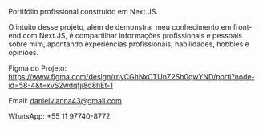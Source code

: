 Portifólio profissional construído em Next.JS.

O intuito desse projeto, além de demonstrar meu conhecimento em front-end com Next.JS, é compartilhar informações profissionais e pessoais sobre mim, apontando experiências profissionais, habilidades, hobbies e opiniões.

Figma do Projeto: https://www.figma.com/design/rnyCGhNxCTUnZ2Sh0qwYND/porti?node-id=58-4&t=xvS2wdqfji8d8hEt-1

Email: danielvianna43@gmail.com

WhatsApp: +55 11 97740-8772